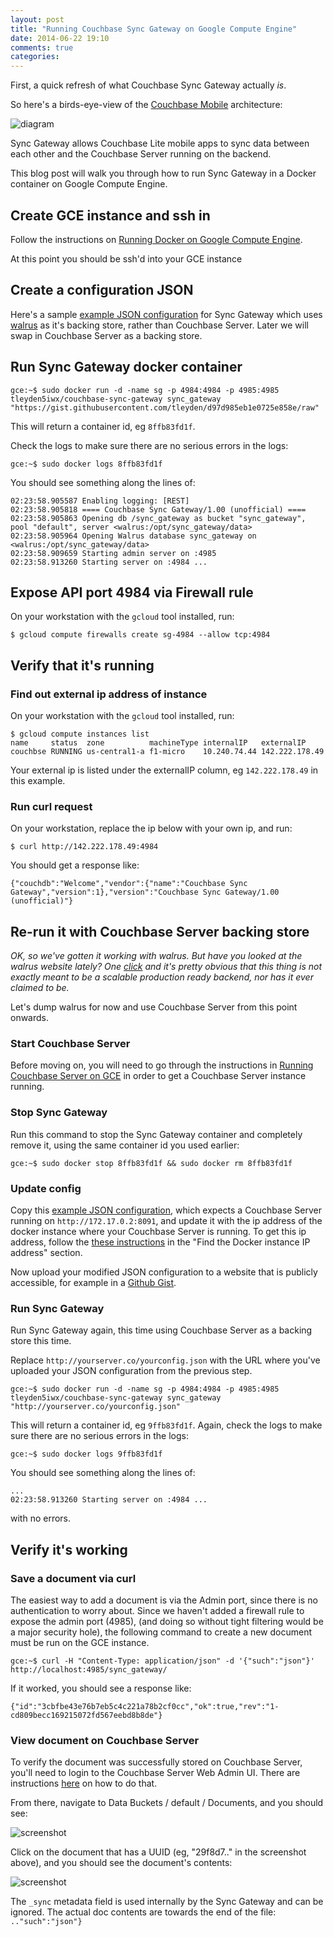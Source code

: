 ```yaml
---
layout: post
title: "Running Couchbase Sync Gateway on Google Compute Engine"
date: 2014-06-22 19:10
comments: true
categories: 
---
```


First, a quick refresh of what Couchbase Sync Gateway actually *is*.  

So here's a birds-eye-view of the [Couchbase Mobile](http://developer.couchbase.com/mobile) architecture:

![diagram](https://camo.githubusercontent.com/c1aa705fde3eb12245c06730d850c23e5a84ad8d/687474703a2f2f746c657964656e2d6d6973632e73332e616d617a6f6e6177732e636f6d2f636f756368626173652d6c6974652f636f756368626173652d6c6974652d6172636869746563747572652e706e67)

Sync Gateway allows Couchbase Lite mobile apps to sync data between each other and the Couchbase Server running on the backend.

This blog post will walk you through how to run Sync Gateway in a Docker container on Google Compute Engine. 

## Create GCE instance and ssh in

Follow the instructions on [Running Docker on Google Compute Engine](http://docs.docker.com/installation/google/).

At this point you should be ssh'd into your GCE instance

## Create a configuration JSON

Here's a sample [example JSON configuration](https://gist.github.com/tleyden/d97d985eb1e0725e858e) for Sync Gateway which uses [walrus](https://github.com/couchbaselabs/walrus) as it's backing store, rather than Couchbase Server.  Later we will swap in Couchbase Server as a backing store.

## Run Sync Gateway docker container 

```
gce:~$ sudo docker run -d -name sg -p 4984:4984 -p 4985:4985 tleyden5iwx/couchbase-sync-gateway sync_gateway "https://gist.githubusercontent.com/tleyden/d97d985eb1e0725e858e/raw"
```

This will return a container id, eg `8ffb83fd1f`.

Check the logs to make sure there are no serious errors in the logs:

```
gce:~$ sudo docker logs 8ffb83fd1f
```

You should see something along the lines of:

```
02:23:58.905587 Enabling logging: [REST]
02:23:58.905818 ==== Couchbase Sync Gateway/1.00 (unofficial) ====
02:23:58.905863 Opening db /sync_gateway as bucket "sync_gateway", pool "default", server <walrus:/opt/sync_gateway/data>
02:23:58.905964 Opening Walrus database sync_gateway on <walrus:/opt/sync_gateway/data>
02:23:58.909659 Starting admin server on :4985
02:23:58.913260 Starting server on :4984 ...
```

## Expose API port 4984 via Firewall rule

On your workstation with the `gcloud` tool installed, run:

```
$ gcloud compute firewalls create sg-4984 --allow tcp:4984
```

## Verify that it's running

### Find out external ip address of instance

On your workstation with the `gcloud` tool installed, run:

```
$ gcloud compute instances list
name     status  zone          machineType internalIP   externalIP
couchbse RUNNING us-central1-a f1-micro    10.240.74.44 142.222.178.49
```
Your external ip is listed under the externalIP column, eg `142.222.178.49` in this example.


### Run curl request

On your workstation, replace the ip below with your own ip, and run:

```
$ curl http://142.222.178.49:4984
```

You should get a response like:

```
{"couchdb":"Welcome","vendor":{"name":"Couchbase Sync Gateway","version":1},"version":"Couchbase Sync Gateway/1.00 (unofficial)"}
```

## Re-run it with Couchbase Server backing store

*OK, so we've gotten it working with walrus.  But have you looked at the walrus website lately?  One [click](https://camo.githubusercontent.com/1bd1955b96628260b27320f099aeac0585229c2f/687474703a2f2f7777772e69686173616275636b65742e636f6d2f696d616765732f77616c7275735f6275636b65742e6a7067) and it's pretty obvious that this thing is not exactly meant to be a scalable production ready backend, nor has it ever claimed to be.*

Let's dump walrus for now and use Couchbase Server from this point onwards.

### Start Couchbase Server 

Before moving on, you will need to go through the instructions in [Running Couchbase Server on GCE](http://tleyden.github.io/blog/2014/06/22/running-couchbase-server-on-gce/) in order to get a Couchbase Server instance running.  

### Stop Sync Gateway

Run this command to stop the Sync Gateway container and completely remove it, using the same container id you used earlier:

```
gce:~$ sudo docker stop 8ffb83fd1f && sudo docker rm 8ffb83fd1f
```

### Update config

Copy this [example JSON configuration](https://gist.github.com/tleyden/c9e6396f7183c0f3e28c), which expects a Couchbase Server running on `http://172.17.0.2:8091`, and update it with the ip address of the docker instance where your Couchbase Server is running.  To get this ip address, follow the [these instructions](http://tleyden.github.io/blog/2014/06/22/running-couchbase-server-on-gce/) in the "Find the Docker instance IP address" section.

Now upload your modified JSON configuration to a website that is publicly accessible, for example in a [Github Gist](http://gist.github.com).  

### Run Sync Gateway

Run Sync Gateway again, this time using Couchbase Server as a backing store this time.

Replace `http://yourserver.co/yourconfig.json` with the URL where you've uploaded your JSON configuration from the previous step.  

```
gce:~$ sudo docker run -d -name sg -p 4984:4984 -p 4985:4985 tleyden5iwx/couchbase-sync-gateway sync_gateway "http://yourserver.co/yourconfig.json"
```

This will return a container id, eg `9ffb83fd1f`.  Again, check the logs to make sure there are no serious errors in the logs:

```
gce:~$ sudo docker logs 9ffb83fd1f
```

You should see something along the lines of:

```
... 
02:23:58.913260 Starting server on :4984 ...
```

with no errors.

## Verify it's working

### Save a document via curl

The easiest way to add a document is via the Admin port, since there is no authentication to worry about.  Since we haven't added a firewall rule to expose the admin port (4985), (and doing so without tight filtering would be a major security hole), the following command to create a new document must be run on the GCE instance.

```
gce:~$ curl -H "Content-Type: application/json" -d '{"such":"json"}' http://localhost:4985/sync_gateway/
```

If it worked, you should see a response like:

```
{"id":"3cbfbe43e76b7eb5c4c221a78b2cf0cc","ok":true,"rev":"1-cd809becc169215072fd567eebd8b8de"}
```

### View document on Couchbase Server

To verify the document was successfully stored on Couchbase Server, you'll need to login to the Couchbase Server Web Admin UI.  There are instructions [here](http://tleyden.github.io/blog/2014/06/22/running-couchbase-server-on-gce/) on how to do that.

From there, navigate to Data Buckets / default / Documents, and you should see:

![screenshot](http://tleyden-misc.s3.amazonaws.com/blog_images/couchbase_server_docs.png)

Click on the document that has a UUID (eg, "29f8d7.." in the screenshot above), and you should see the document's contents:

![screenshot](http://tleyden-misc.s3.amazonaws.com/blog_images/couchbase_server_doc.png)

The `_sync` metadata field is used internally by the Sync Gateway and can be ignored.  The actual doc contents are towards the end of the file: `.."such":"json"}`



